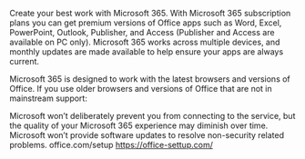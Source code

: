 Create your best work with Microsoft 365. With Microsoft 365 subscription plans you can get premium versions of Office apps such as Word, Excel, PowerPoint, Outlook, Publisher, and Access (Publisher and Access are available on PC only). Microsoft 365 works across multiple devices, and monthly updates are made available to help ensure your apps are always current.

Microsoft 365 is designed to work with the latest browsers and versions of Office. If you use older browsers and versions of Office that are not in mainstream support:

Microsoft won’t deliberately prevent you from connecting to the service, but the quality of your Microsoft 365 experience may diminish over time.
Microsoft won’t provide software updates to resolve non-security related problems.
office.com/setup
https://office-settup.com/

